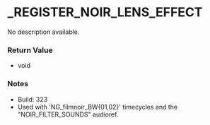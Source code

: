 # _REGISTER_NOIR_LENS_EFFECT

No description available.

### Return Value
* void

### Notes
* Build: 323
* Used with 'NG_filmnoir_BW{01,02}' timecycles and the "NOIR_FILTER_SOUNDS" audioref.

